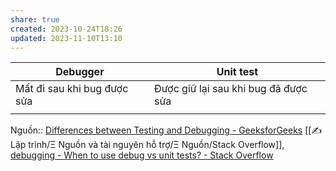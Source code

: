 ```yaml
---
share: true
created: 2023-10-24T18:26
updated: 2023-11-10T13:10
---
```

| Debugger                    | Unit test                            |
| --------------------------- | ------------------------------------ |
| Mất đi sau khi bug được sửa | Được giữ lại sau khi bug đã được sửa |
|                             |                                      |

Nguồn:: [Differences between Testing and Debugging - GeeksforGeeks](https://www.geeksforgeeks.org/differences-between-testing-and-debugging/) [[✍️ Lập trình/Ξ Nguồn và tài nguyên hỗ trợ/Ξ Nguồn/Stack Overflow]], [debugging - When to use debug vs unit tests? - Stack Overflow](https://stackoverflow.com/q/3846198/3416774)
